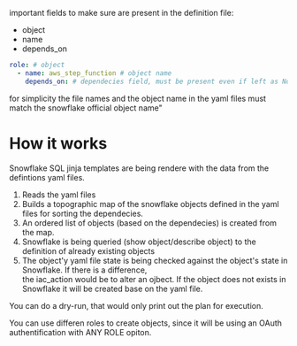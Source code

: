 important fields to make sure are present in the definition file:
- object 
- name
- depends_on

```yaml
role: # object
  - name: aws_step_function # object name
    depends_on: # dependecies field, must be present even if left as None
```


for simplicity the file names and the object name in the yaml files must match the snowflake official object name"


# How it works

Snowflake SQL jinja templates are being rendere with the data from the defintions yaml files.
1. Reads the yaml files
2. Builds a topographic map of the snowflake objects defined in the yaml files for sorting the dependecies. 
3. An ordered list of objects (based on the dependecies) is created from the map.
4. Snowflake is being queried (show object/describe object) to the definition of already existing objects
5. The object'y yaml file state is being checked against the object's state in Snowflake. If there is a difference,  
   the iac_action would be to alter an ojbect. If the object does not exists in Snowflake it will be created base on the yaml file. 

You can do a dry-run, that would only print out the plan for execution.

You can use differen roles to create objects, since it will be using an OAuth authentification with ANY ROLE opiton. 